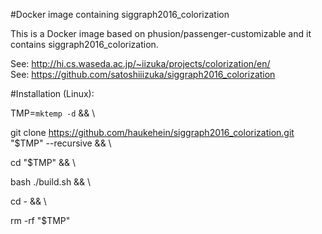 #Docker image containing siggraph2016_colorization

This is a Docker image based on phusion/passenger-customizable and it contains siggraph2016_colorization.

See: http://hi.cs.waseda.ac.jp/~iizuka/projects/colorization/en/  
See: https://github.com/satoshiiizuka/siggraph2016_colorization


#Installation (Linux):

  TMP=`mktemp -d`  && \
  
  git clone https://github.com/haukehein/siggraph2016_colorization.git "$TMP" --recursive  && \
  
  cd "$TMP"  && \
  
  bash ./build.sh  && \
  
  cd -  && \
  
  rm -rf "$TMP"
 
